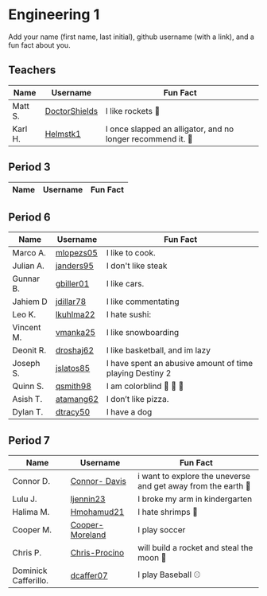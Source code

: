 # Engineering 1

Add your name (first name, last initial), github username (with a link), and a fun fact about you.

## Teachers
Name | Username | Fun Fact
--- | --- | ---
Matt S. | [DoctorShields](https://github.com/DoctorShields) | I like rockets :rocket:
Karl H. | [Helmstk1](https://github.com/Helmstk1) | I once slapped an alligator, and no longer recommend it. :crocodile:

## Period 3
Name | Username | Fun Fact
--- | --- | ---

## Period 6
Name | Username | Fun Fact
--- | --- | ---
Marco A. | [mlopezs05](https://github.com/gbiller01) | I like to cook.
Julian A. | [janders95](https://github.com/Janders95) | I don't like steak
Gunnar B. | [gbiller01](https://github.com/gbiller01) |I like cars.
Jahiem D | [jdillar78](https://github.com/jdillar78) | I like commentating
Leo K. | [lkuhlma22](https://github.com/lkuhlma22) | I hate sushi:
Vincent M. | [vmanka25](https://github.com/vmanka25) | I like snowboarding
Deonit R. | [droshaj62](https://github.com/droshaj62) | I like basketball, and im lazy
Joseph S. | [jslatos85](https://github.com/jslatos85) | I have spent an abusive amount of time playing Destiny 2
Quinn S. | [qsmith98](https://github.com/qsmith98) | I am colorblind :fist_left: :punch: :fist_right:
Asish T. | [atamang62](https://github.com/atamang62) | I don’t like pizza.
Dylan T. | [dtracy50](https://github.com/dtracy50) | I have a dog








## Period 7
Name | Username | Fun Fact
--- | --- | ---
Connor D. | [Connor- Davis](https://github.com/Connor-Davis) | i want to explore the uneverse and get away from the earth :rocket:
Lulu J. | [ljennin23](https://github.com/ljennin23) | I broke my arm in kindergarten
Halima M. | [Hmohamud21](https://github.com/hmohamud21) | I hate shrimps :shrimp:
Cooper M. | [Cooper-Moreland](https://github.com/Cooper-Moreland) | I play soccer
Chris P.| [Chris-Procino](https://github.com/Chris-Procino) | will build a rocket and steal the moon :rocket:
Dominick Cafferillo.| [dcaffer07](https://github.com/dcaffer07) | I play Baseball :baseball:
